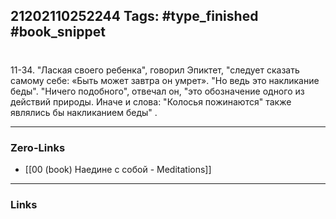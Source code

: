 21202110252244
Tags: #type_finished #book_snippet 
---
# 

 11-34. "Лаская своего ребенка", говорил Эпиктет, "следует сказать самому себе: &laquo;Быть может завтра он умрет&raquo;.  "Но ведь это  накликание беды".  "Ничего подобного", отвечал он, "это обозначение одного из действий природы. Иначе и слова: "Колосья пожинаются" также являлись бы накликанием беды"  .

---
### Zero-Links
 - [[00 (book) Наедине с собой - Meditations]]
---
### Links
